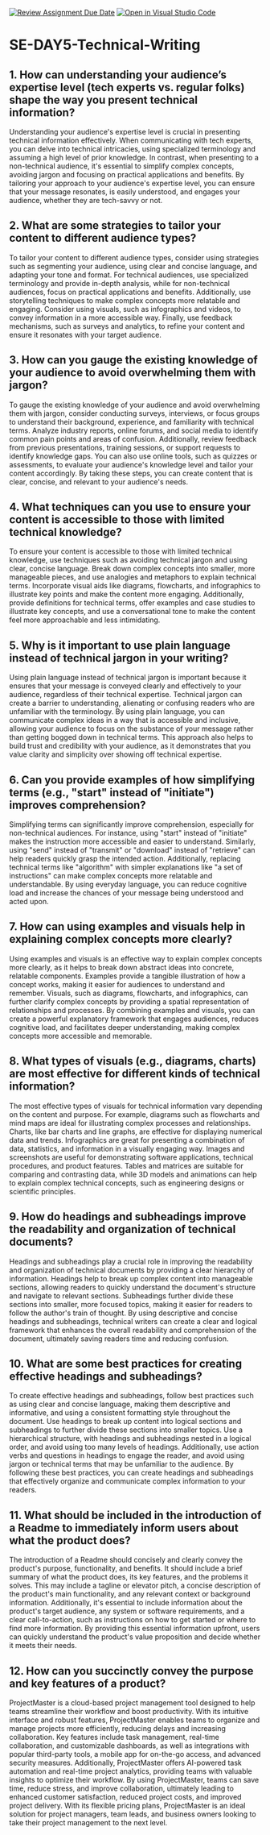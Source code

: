 [![Review Assignment Due Date](https://classroom.github.com/assets/deadline-readme-button-22041afd0340ce965d47ae6ef1cefeee28c7c493a6346c4f15d667ab976d596c.svg)](https://classroom.github.com/a/zsAR-pyY)
[![Open in Visual Studio Code](https://classroom.github.com/assets/open-in-vscode-2e0aaae1b6195c2367325f4f02e2d04e9abb55f0b24a779b69b11b9e10269abc.svg)](https://classroom.github.com/online_ide?assignment_repo_id=18598151&assignment_repo_type=AssignmentRepo)
# SE-DAY5-Technical-Writing
## 1. How can understanding your audience’s expertise level (tech experts vs. regular folks) shape the way you present technical information?
Understanding your audience's expertise level is crucial in presenting technical information effectively. When communicating with tech experts, you can delve into technical intricacies, using specialized terminology and assuming a high level of prior knowledge. In contrast, when presenting to a non-technical audience, it's essential to simplify complex concepts, avoiding jargon and focusing on practical applications and benefits. By tailoring your approach to your audience's expertise level, you can ensure that your message resonates, is easily understood, and engages your audience, whether they are tech-savvy or not.

## 2. What are some strategies to tailor your content to different audience types?
To tailor your content to different audience types, consider using strategies such as segmenting your audience, using clear and concise language, and adapting your tone and format. For technical audiences, use specialized terminology and provide in-depth analysis, while for non-technical audiences, focus on practical applications and benefits. Additionally, use storytelling techniques to make complex concepts more relatable and engaging. Consider using visuals, such as infographics and videos, to convey information in a more accessible way. Finally, use feedback mechanisms, such as surveys and analytics, to refine your content and ensure it resonates with your target audience.

## 3. How can you gauge the existing knowledge of your audience to avoid overwhelming them with jargon?
To gauge the existing knowledge of your audience and avoid overwhelming them with jargon, consider conducting surveys, interviews, or focus groups to understand their background, experience, and familiarity with technical terms. Analyze industry reports, online forums, and social media to identify common pain points and areas of confusion. Additionally, review feedback from previous presentations, training sessions, or support requests to identify knowledge gaps. You can also use online tools, such as quizzes or assessments, to evaluate your audience's knowledge level and tailor your content accordingly. By taking these steps, you can create content that is clear, concise, and relevant to your audience's needs.

## 4. What techniques can you use to ensure your content is accessible to those with limited technical knowledge?
To ensure your content is accessible to those with limited technical knowledge, use techniques such as avoiding technical jargon and using clear, concise language. Break down complex concepts into smaller, more manageable pieces, and use analogies and metaphors to explain technical terms. Incorporate visual aids like diagrams, flowcharts, and infographics to illustrate key points and make the content more engaging. Additionally, provide definitions for technical terms, offer examples and case studies to illustrate key concepts, and use a conversational tone to make the content feel more approachable and less intimidating.

## 5. Why is it important to use plain language instead of technical jargon in your writing?
Using plain language instead of technical jargon is important because it ensures that your message is conveyed clearly and effectively to your audience, regardless of their technical expertise. Technical jargon can create a barrier to understanding, alienating or confusing readers who are unfamiliar with the terminology. By using plain language, you can communicate complex ideas in a way that is accessible and inclusive, allowing your audience to focus on the substance of your message rather than getting bogged down in technical terms. This approach also helps to build trust and credibility with your audience, as it demonstrates that you value clarity and simplicity over showing off technical expertise.

## 6. Can you provide examples of how simplifying terms (e.g., "start" instead of "initiate") improves comprehension?
Simplifying terms can significantly improve comprehension, especially for non-technical audiences. For instance, using "start" instead of "initiate" makes the instruction more accessible and easier to understand. Similarly, using "send" instead of "transmit" or "download" instead of "retrieve" can help readers quickly grasp the intended action. Additionally, replacing technical terms like "algorithm" with simpler explanations like "a set of instructions" can make complex concepts more relatable and understandable. By using everyday language, you can reduce cognitive load and increase the chances of your message being understood and acted upon.

## 7. How can using examples and visuals help in explaining complex concepts more clearly?
Using examples and visuals is an effective way to explain complex concepts more clearly, as it helps to break down abstract ideas into concrete, relatable components. Examples provide a tangible illustration of how a concept works, making it easier for audiences to understand and remember. Visuals, such as diagrams, flowcharts, and infographics, can further clarify complex concepts by providing a spatial representation of relationships and processes. By combining examples and visuals, you can create a powerful explanatory framework that engages audiences, reduces cognitive load, and facilitates deeper understanding, making complex concepts more accessible and memorable.

## 8. What types of visuals (e.g., diagrams, charts) are most effective for different kinds of technical information?
The most effective types of visuals for technical information vary depending on the content and purpose. For example, diagrams such as flowcharts and mind maps are ideal for illustrating complex processes and relationships. Charts, like bar charts and line graphs, are effective for displaying numerical data and trends. Infographics are great for presenting a combination of data, statistics, and information in a visually engaging way. Images and screenshots are useful for demonstrating software applications, technical procedures, and product features. Tables and matrices are suitable for comparing and contrasting data, while 3D models and animations can help to explain complex technical concepts, such as engineering designs or scientific principles.

## 9. How do headings and subheadings improve the readability and organization of technical documents?
Headings and subheadings play a crucial role in improving the readability and organization of technical documents by providing a clear hierarchy of information. Headings help to break up complex content into manageable sections, allowing readers to quickly understand the document's structure and navigate to relevant sections. Subheadings further divide these sections into smaller, more focused topics, making it easier for readers to follow the author's train of thought. By using descriptive and concise headings and subheadings, technical writers can create a clear and logical framework that enhances the overall readability and comprehension of the document, ultimately saving readers time and reducing confusion.

## 10. What are some best practices for creating effective headings and subheadings?
To create effective headings and subheadings, follow best practices such as using clear and concise language, making them descriptive and informative, and using a consistent formatting style throughout the document. Use headings to break up content into logical sections and subheadings to further divide these sections into smaller topics. Use a hierarchical structure, with headings and subheadings nested in a logical order, and avoid using too many levels of headings. Additionally, use action verbs and questions in headings to engage the reader, and avoid using jargon or technical terms that may be unfamiliar to the audience. By following these best practices, you can create headings and subheadings that effectively organize and communicate complex information to your readers.

## 11. What should be included in the introduction of a Readme to immediately inform users about what the product does?
The introduction of a Readme should concisely and clearly convey the product's purpose, functionality, and benefits. It should include a brief summary of what the product does, its key features, and the problems it solves. This may include a tagline or elevator pitch, a concise description of the product's main functionality, and any relevant context or background information. Additionally, it's essential to include information about the product's target audience, any system or software requirements, and a clear call-to-action, such as instructions on how to get started or where to find more information. By providing this essential information upfront, users can quickly understand the product's value proposition and decide whether it meets their needs.

## 12. How can you succinctly convey the purpose and key features of a product?
ProjectMaster is a cloud-based project management tool designed to help teams streamline their workflow and boost productivity. With its intuitive interface and robust features, ProjectMaster enables teams to organize and manage projects more efficiently, reducing delays and increasing collaboration. Key features include task management, real-time collaboration, and customizable dashboards, as well as integrations with popular third-party tools, a mobile app for on-the-go access, and advanced security measures. Additionally, ProjectMaster offers AI-powered task automation and real-time project analytics, providing teams with valuable insights to optimize their workflow. By using ProjectMaster, teams can save time, reduce stress, and improve collaboration, ultimately leading to enhanced customer satisfaction, reduced project costs, and improved project delivery. With its flexible pricing plans, ProjectMaster is an ideal solution for project managers, team leads, and business owners looking to take their project management to the next level.

